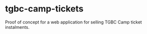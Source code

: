 # tgbc-camp-tickets

Proof of concept for a web application for selling TGBC Camp ticket instalments.

